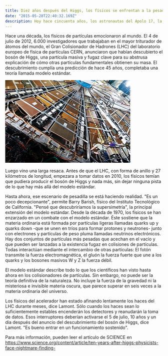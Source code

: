 ```yaml
---
title: Diez años después del Higgs, los físicos se enfrentan a la pesadilla de no encontrar nada más.
date: "2015-05-28T22:40:32.169Z"
description: Hoy hace cincuenta años, los astronautas del Apolo 17, la última misión tripulada de la NASA a la Luna, tomaron una fotografía icónica de nuestro planeta.
---
```


Hace una década, los físicos de partículas emocionaron al mundo. El 4 de julio de 2012,
6.000 investigadores que trabajaban en el mayor triturador de átomos del mundo, el Gran
Colisionador de Hadrones (LHC) del laboratorio europeo de física de partículas CERN,
anunciaron que habían descubierto el bosón de Higgs, una partícula masiva y fugaz clave
para su abstrusa explicación de cómo otras partículas fundamentales obtienen su masa. El
descubrimiento cumplía una predicción de hace 45 años, completaba una teoría llamada
modelo estándar.

![Imagen](./higgs.jpeg)

Luego vino una larga resaca. Antes de que el LHC, con forma de anillo y 27 kilómetros de
longitud, empezara a tomar datos en 2010, los físicos temían que pudiera producir el bosón
de Higgs y nada más, sin dejar ninguna pista de lo que hay más allá del modelo estándar.

Hasta ahora, ese escenario de pesadilla se está haciendo realidad. &quot;Es un poco
decepcionante&quot;, permite Barry Barish, físico del Instituto Tecnológico de California. &quot;Pensé
que descubriríamos la supersimetría&quot;, la principal extensión del modelo estándar.
Desde la década de 1970, los físicos se han enzarzado en un combate con el modelo
estándar. Éste sostiene que la materia ordinaria está formada por partículas ligeras
llamadas quarks up y quarks down -que se unen en tríos para formar protones y neutrones-
junto con electrones y partículas de peso pluma llamadas neutrinos electrónicos. Hay dos
conjuntos de partículas más pesadas que acechan en el vacío y que pueden ser lanzadas a
la existencia fugaz en colisiones de partículas. Todas interactúan mediante el intercambio
de otras partículas: El fotón transmite la fuerza electromagnética, el gluón la fuerza fuerte
que une a los quarks y los bosones masivos W y Z la fuerza débil.

El modelo estándar describe todo lo que los científicos han visto hasta ahora en los
colisionadores de partículas. Sin embargo, no puede ser la teoría definitiva de la naturaleza.
No incluye la fuerza de la gravedad ni la misteriosa e invisible materia oscura, que parece
superar en seis veces a la materia ordinaria del universo.

Los físicos del acelerador han estado afinando lentamente los haces del LHC durante
meses, dice Lamont. Sólo cuando los haces sean lo suficientemente estables encenderán
los detectores y reanudarán la toma de datos. Esos interruptores deberían activarse el 5 de
julio, 10 años y un día después del anuncio del descubrimiento del bosón de Higgs, dice
Lamont. &quot;Es bueno entrar en un funcionamiento sostenido&quot;.

Para más información, pueden leer el artículo de SCIENCE en
https://www.science.org/content/article/ten-years-after-higgs-physicists-face-nightmare-finding-